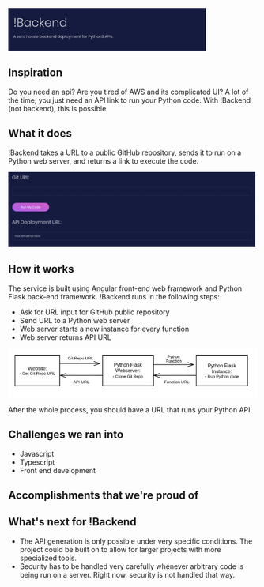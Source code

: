<img src="images/notBackend.png" width="400" alt="img">

## Inspiration
Do you need an api? Are you tired of AWS and its complicated UI? A lot of the time, you just need an API link to run your Python code. With !Backend (not backend), this is possible.

## What it does
!Backend takes a URL to a public GitHub repository, sends it to run on a Python web server, and returns a link to execute the code.

<img src="images/urlInput.png" width="500" alt="img">

## How it works
The service is built using Angular front-end web framework and Python Flask back-end framework. 
!Backend runs in the following steps:
  
  + Ask for URL input for GitHub public repository
  + Send URL to a Python web server
  + Web server starts a new instance for every function
  + Web server returns API URL

<img src="images/diagram.jpg" width="700" alt="img">

After the whole process, you should have a URL that runs your Python API.

## Challenges we ran into
+ Javascript
+ Typescript
+ Front end development

## Accomplishments that we're proud of

## What's next for !Backend
+ The API generation is only possible under very specific conditions. The project could be built on to allow for larger projects with more specialized tools.
+ Security has to be handled very carefully whenever arbitrary code is being run on a server. Right now, security is not handled that way.


